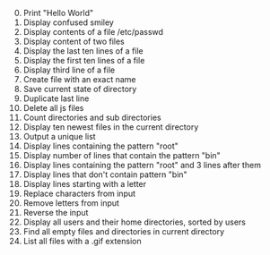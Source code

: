 0. Print "Hello World"
1. Display confused smiley
2. Display contents of a file /etc/passwd
3. Display content of two files
4. Display the last ten lines of a file
5. Display the first ten lines of a file
6. Display third line of a file
7. Create file with an exact name
8. Save current state of directory
9. Duplicate last line
10. Delete all js files
11. Count directories and sub directories
12. Display ten newest files in the current directory
13. Output a unique list 
14. Display lines containing the pattern "root"
15. Display number of lines that contain the pattern "bin"
16. Display lines containing the pattern "root" and 3 lines after them
17. Display lines that don't contain pattern "bin"
18. Display lines starting with a letter
19. Replace characters from input
20. Remove letters from input
21. Reverse the input
22. Display all users and their home directories, sorted by users
100. Find all empty files and directories in current directory
101. List all files with a .gif extension
